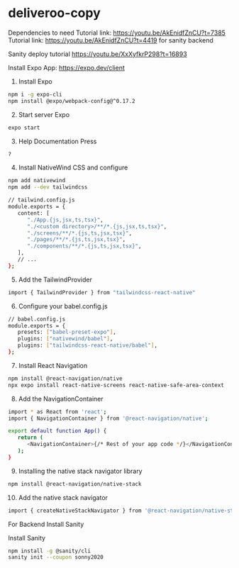 # deliveroo-copy
Dependencies to need
Tutorial link: https://youtu.be/AkEnidfZnCU?t=7385
Tutorial link: https://youtu.be/AkEnidfZnCU?t=4419 for sanity backend

Sanity deploy tutorial
https://youtu.be/XxXyfkrP298?t=16893

Install Expo App: https://expo.dev/client

1.  Install Expo
   ```sh
   npm i -g expo-cli
   npm install @expo/webpack-config@^0.17.2
   ```

02. Start server Expo
   ```sh
   expo start 
   ```

03. Help Documentation Press
   ```sh
   ?
   ```

04. Install NativeWind CSS and configure
   ```sh
   npm add nativewind
   npm add --dev tailwindcss
   ```

   ```sh
   // tailwind.config.js
   module.exports = {
      content: [
         "./App.{js,jsx,ts,tsx}", 
         "./<custom directory>/**/*.{js,jsx,ts,tsx}",
         "./screens/**/*.{js,ts,jsx,tsx}",
         "./pages/**/*.{js,ts,jsx,tsx}",
         "./components/**/*.{js,ts,jsx,tsx}",
      ],
      // ...
   };
   ```

05. Add the TailwindProvider
   ```sh
   import { TailwindProvider } from "tailwindcss-react-native"
   ```

06. Configure your babel.config.js
   ```sh
   // babel.config.js
   module.exports = {
      presets: ["babel-preset-expo"],
      plugins: ["nativewind/babel"],
      plugins: ["tailwindcss-react-native/babel"],
   };
   ```
07. Install React Navigation
   ```sh
   npm install @react-navigation/native
   npx expo install react-native-screens react-native-safe-area-context
   ```
08. Add the NavigationContainer
   ```sh
   import * as React from 'react';
   import { NavigationContainer } from '@react-navigation/native';

   export default function App() {
      return (
         <NavigationContainer>{/* Rest of your app code */}</NavigationContainer>
      );
   }
   ```

09. Installing the native stack navigator library
   ```sh
   npm install @react-navigation/native-stack
   ```

10. Add the native stack navigator
   ```sh
   import { createNativeStackNavigator } from '@react-navigation/native-stack';
   ```

For Backend Install Sanity

Install Sanity
   ```sh
   npm install -g @sanity/cli
   sanity init --coupon sonny2020
   ```
